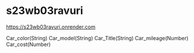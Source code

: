 # s23wb03ravuri
https://s23wb03ravuri.onrender.com

Car_color(String)
Car_model(String)
Car_Title(String)
Car_mileage(Number)
Car_cost(Number)